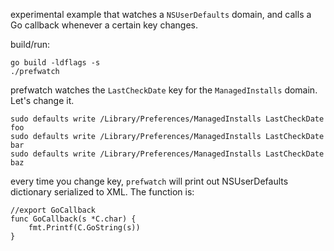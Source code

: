 experimental example that watches a `NSUserDefaults` domain, and calls a Go callback whenever a certain key changes.

build/run:

```
go build -ldflags -s
./prefwatch
```

prefwatch watches the `LastCheckDate` key for the `ManagedInstalls` domain. Let's change it.
```
sudo defaults write /Library/Preferences/ManagedInstalls LastCheckDate foo
sudo defaults write /Library/Preferences/ManagedInstalls LastCheckDate bar
sudo defaults write /Library/Preferences/ManagedInstalls LastCheckDate baz
```

every time you change key, `prefwatch` will print out NSUserDefaults dictionary serialized to XML. The function is: 

```
//export GoCallback
func GoCallback(s *C.char) {
	fmt.Printf(C.GoString(s))
}
```


